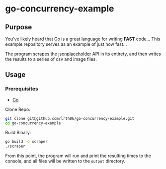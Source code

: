 # go-concurrency-example

## Purpose

You've likely heard that [Go](https://golang.org/doc/install) is a great language for writing **FAST** code... This example repository serves as an example of just how fast... 

The program scrapes the [jsonplaceholder](https://jsonplaceholder.typicode.com/) API in its entirety, and then writes the results to a series of csv and image files.


## Usage

### Prerequisites

* [Go](https://golang.org/doc/install)

Clone Repo:

```bash
git clone git@github.com/lrth06/go-concurrency-example.git
cd go-concurrency-example
```
Build Binary:

```bash
go build -o scraper
./scraper
```

From this point, the program will run and print the resulting times to the console, and all files will be written to the  `output` directory.